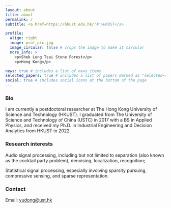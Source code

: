 ```yaml
---
layout: about
title: about
permalink: /
subtitle: <a href=https://hkust.edu.hk/'#'>HKUST</a>

profile:
  align: right
  image: prof_pic.jpg
  image_circular: false # crops the image to make it circular
  more_info: >
    <p>Shek Lung Tsai Stone Forest</p>
    <p>Hong Kong</p>

news: true # includes a list of news items
selected_papers: true # includes a list of papers marked as "selected={true}"
social: true # includes social icons at the bottom of the page
---
```

### Bio

I am currently a postdoctoral researcher at The Hong Kong University of Science and Technology (HKUST). I graduated from The University of Science and Technology of China (USTC) in 2017 with a BS in Applied Physics, and received my Ph.D. in Industrial Engineering and Decision Analytics from HKUST in 2022.

### Research interests

Audio signal processing, including but not limited to separation (also known as the cocktail party problem), denoising, localization, recognition;   

Statistical signal processing, especially involving sparsity pursuing, compressive sensing, and sparse representation.

### Contact

Email: yudong@ust.hk
